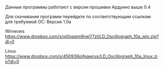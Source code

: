 Данные программы работают с версии прошивки Ардуино выше 0.4

Для скачивания программ перейдите по соответствующим ссылкам для требуемой ОС:
Версия 1.0a

Winwows https://www.dropbox.com/s/qi0oppm9nel77zl/LD_Oscillograph_10a_win.zip?dl=0

Linux https://www.dropbox.com/s/450938oifeawrux/LD_Oscillograph_10a_linux.zip?dl=0

